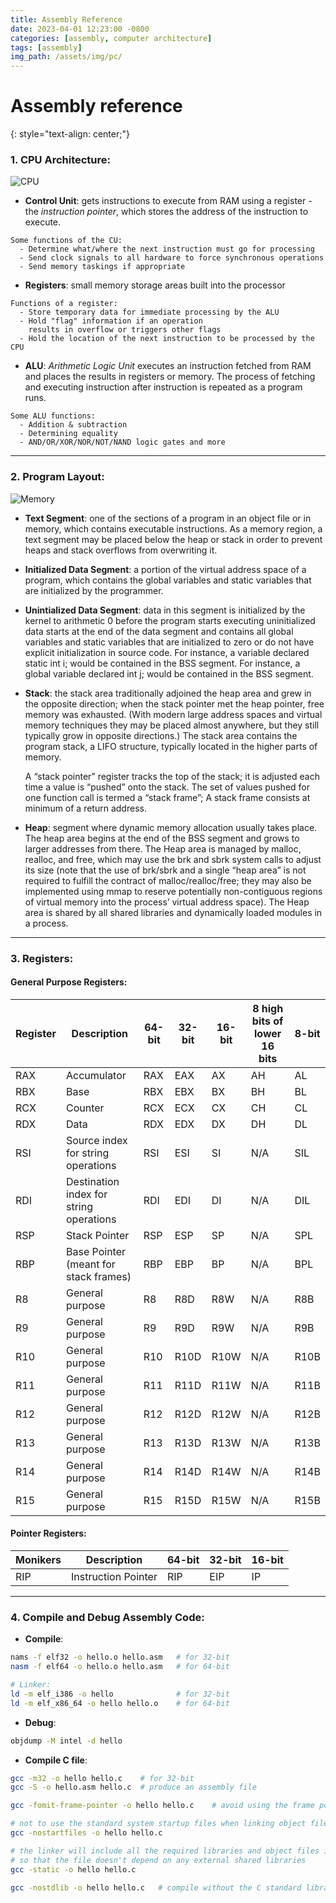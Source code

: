 ```yaml
---
title: Assembly Reference
date: 2023-04-01 12:23:00 -0800
categories: [assembly, computer architecture]
tags: [assembly]
img_path: /assets/img/pc/
---
```


# Assembly reference
{: style="text-align: center;"}

### 1. CPU Architecture:

![CPU](cpu-arch.png)

* **Control Unit**: gets instructions to execute from RAM using a register - the *instruction pointer*, which stores the address of the instruction to execute.

```
Some functions of the CU:
  - Determine what/where the next instruction must go for processing
  - Send clock signals to all hardware to force synchronous operations
  - Send memory taskings if appropriate
```

* **Registers**: small memory storage areas built into the processor

```
Functions of a register:
  - Store temporary data for immediate processing by the ALU
  - Hold "flag" information if an operation
    results in overflow or triggers other flags
  - Hold the location of the next instruction to be processed by the CPU
```

* **ALU**: *Arithmetic Logic Unit* executes an instruction fetched from RAM and places the results in registers or memory. The process of fetching and executing instruction after instruction is repeated as a program runs.

```
Some ALU functions:
  - Addition & subtraction
  - Determining equality
  - AND/OR/XOR/NOR/NOT/NAND logic gates and more
```

---

### 2. Program Layout:

![Memory](program-layout.jpg)

* **Text Segment**: one of the sections of a program in an object file or in memory, which contains executable instructions.
As a memory region, a text segment may be placed below the heap or stack in order to prevent heaps and stack overflows from overwriting it.

* **Initialized Data Segment**: a portion of the virtual address space of a program, which contains the global variables and static variables that are initialized by the programmer.

* **Unintialized Data Segment**: data in this segment is initialized by the kernel to arithmetic 0 before the program starts executing uninitialized data starts at the end of the data segment and contains all global variables and static variables that are initialized to zero or do not have explicit initialization in source code.
For instance, a variable declared static int i; would be contained in the BSS segment.
For instance, a global variable declared int j; would be contained in the BSS segment.
* **Stack**: the stack area traditionally adjoined the heap area and grew in the opposite direction; when the stack pointer met the heap pointer, free memory was exhausted. (With modern large address spaces and virtual memory techniques they may be placed almost anywhere, but they still typically grow in opposite directions.)
The stack area contains the program stack, a LIFO structure, typically located in the higher parts of memory.

    A “stack pointer” register tracks the top of the stack; it is adjusted each time a value is “pushed” onto the stack. The set of values pushed for one function call is termed a “stack frame”; A stack frame consists at minimum of a return address.

* **Heap**: segment where dynamic memory allocation usually takes place. The heap area begins at the end of the BSS segment and grows to larger addresses from there. The Heap area is managed by malloc, realloc, and free, which may use the brk and sbrk system calls to adjust its size (note that the use of brk/sbrk and a single “heap area” is not required to fulfill the contract of malloc/realloc/free; they may also be implemented using mmap to reserve potentially non-contiguous regions of virtual memory into the process’ virtual address space). The Heap area is shared by all shared libraries and dynamically loaded modules in a process.

---

### 3. Registers:

#### General Purpose Registers:

| Register | Description | 64-bit | 32-bit | 16-bit | 8 high bits of lower 16 bits | 8-bit |
|----------|-------------|--------|--------|--------|------------------------------|-------|
| RAX      | Accumulator | RAX    | EAX    | AX     | AH                           | AL    |
| RBX      | Base        | RBX    | EBX    | BX     | BH                           | BL    |
| RCX      | Counter     | RCX    | ECX    | CX     | CH                           | CL    |
| RDX      | Data        | RDX    | EDX    | DX     | DH                           | DL    |
| RSI      | Source index for string operations | RSI | ESI | SI | N/A | SIL |
| RDI      | Destination index for string operations | RDI | EDI | DI | N/A | DIL |
| RSP      | Stack Pointer | RSP | ESP | SP | N/A | SPL |
| RBP      | Base Pointer (meant for stack frames) | RBP | EBP | BP | N/A | BPL |
| R8       | General purpose | R8 | R8D | R8W | N/A | R8B |
| R9       | General purpose | R9 | R9D | R9W | N/A | R9B |
| R10      | General purpose | R10 | R10D | R10W | N/A | R10B |
| R11      | General purpose | R11 | R11D | R11W | N/A | R11B |
| R12      | General purpose | R12 | R12D | R12W | N/A | R12B |
| R13      | General purpose | R13 | R13D | R13W | N/A | R13B |
| R14      | General purpose | R14 | R14D | R14W | N/A | R14B |
| R15      | General purpose | R15 | R15D | R15W | N/A | R15B |


#### Pointer Registers:

| Monikers | Description | 64-bit | 32-bit | 16-bit |
|----------|-------------|--------|--------|--------|
| RIP      | Instruction Pointer | RIP    | EIP    | IP     |

---

### 4. Compile and Debug Assembly Code:

* **Compile**:

```bash 
nams -f elf32 -o hello.o hello.asm   # for 32-bit
nasm -f elf64 -o hello.o hello.asm   # for 64-bit

# Linker:
ld -m elf_i386 -o hello              # for 32-bit
ld -m elf_x86_64 -o hello hello.o    # for 64-bit
```

* **Debug**:

```bash
objdump -M intel -d hello
```

* **Compile C file**:

```bash
gcc -m32 -o hello hello.c    # for 32-bit
gcc -S -o hello.asm hello.c  # produce an assembly file

gcc -fomit-frame-pointer -o hello hello.c    # avoid using the frame pointer register <rbp>

# not to use the standard system startup files when linking object files into an executable file
gcc -nostartfiles -o hello hello.c    

# the linker will include all the required libraries and object files into an executable itself, 
# so that the file doesn't depend on any external shared libraries
gcc -static -o hello hello.c 

gcc -nostdlib -o hello hello.c   # compile without the C standard library
```
